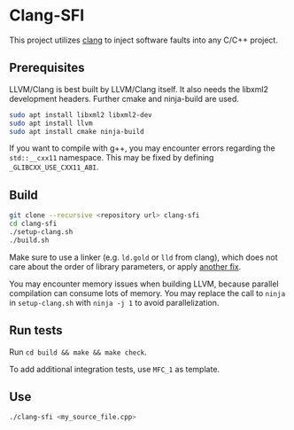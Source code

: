 # Clang-SFI

This project utilizes [clang](https://clang.llvm.org/) to inject software faults into any C/C++ project.

## Prerequisites
LLVM/Clang is best built by LLVM/Clang itself. It also needs the libxml2 development headers. Further cmake and ninja-build are used.
```bash
sudo apt install libxml2 libxml2-dev
sudo apt install llvm
sudo apt install cmake ninja-build
```

If you want to compile with g++, you may encounter errors regarding the `std::__cxx11` namespace. This may be fixed by defining `_GLIBCXX_USE_CXX11_ABI`.

## Build

```bash
git clone --recursive <repository url> clang-sfi
cd clang-sfi
./setup-clang.sh
./build.sh
```

Make sure to use a linker (e.g. `ld.gold` or `lld` from clang), which does not care about the order of library parameters, or apply [another fix](https://stackoverflow.com/questions/34164594/gcc-ld-method-to-determine-link-order-of-static-libraries/34168951#34168951).

You may encounter memory issues when building LLVM, because parallel compilation can consume lots of memory. You may replace the call to `ninja` in `setup-clang.sh` with `ninja -j 1` to avoid parallelization.

## Run tests

Run `cd build && make && make check`.

To add additional integration tests, use `MFC_1` as template.

## Use

```bash
./clang-sfi <my_source_file.cpp>
```
